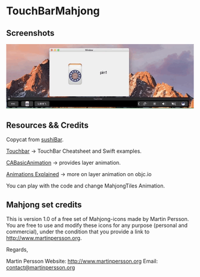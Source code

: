 # TouchBarMahjong

## Screenshots

![](TouchBarMahjong.gif)


## Resources && Credits

Copycat from [sushiBar](https://github.com/mzp/sushibar). 



[Touchbar](https://github.com/loretoparisi/touchbar) -> TouchBar Cheatsheet and Swift examples.

[CABasicAnimation](https://developer.apple.com/documentation/quartzcore/cabasicanimation) -> provides layer animation.

[Animations Explained](https://www.objc.io/issues/12-animations/animations-explained/) -> more on layer animation on objc.io

You can play with the code and change MahjongTiles Animation. 


## Mahjong set credits

This is version 1.0 of a free set of Mahjong-icons made by Martin Persson. You are free to use and modify these icons for any purpose (personal and commercial), under the condition that you provide a link to http://www.martinpersson.org.

Regards,

Martin Persson
Website: http://www.martinpersson.org
Email: contact@martinpersson.org

